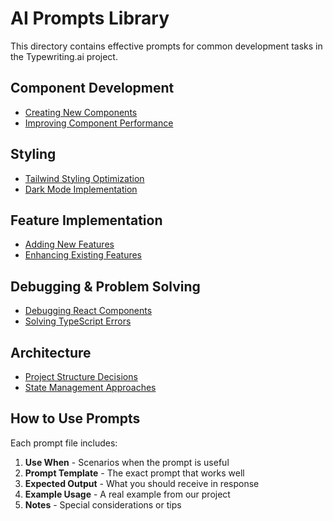 # AI Prompts Library

This directory contains effective prompts for common development tasks in the Typewriting.ai project.

## Component Development
- [Creating New Components](./component-creation.md)
- [Improving Component Performance](./component-performance.md)

## Styling
- [Tailwind Styling Optimization](./styling-optimization.md)
- [Dark Mode Implementation](./dark-mode-styling.md)

## Feature Implementation
- [Adding New Features](./feature-implementation.md)
- [Enhancing Existing Features](./feature-enhancement.md)

## Debugging & Problem Solving
- [Debugging React Components](./debugging-react.md)
- [Solving TypeScript Errors](./typescript-debugging.md)

## Architecture
- [Project Structure Decisions](./architecture-decisions.md)
- [State Management Approaches](./state-management.md)

## How to Use Prompts

Each prompt file includes:

1. **Use When** - Scenarios when the prompt is useful
2. **Prompt Template** - The exact prompt that works well
3. **Expected Output** - What you should receive in response
4. **Example Usage** - A real example from our project
5. **Notes** - Special considerations or tips
